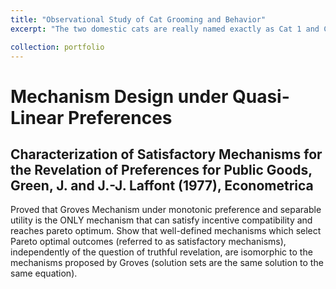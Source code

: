 ```yaml
---
title: "Observational Study of Cat Grooming and Behavior"
excerpt: "The two domestic cats are really named exactly as Cat 1 and Cat 2."

collection: portfolio
---
```


# Mechanism Design under Quasi-Linear Preferences
## Characterization of Satisfactory Mechanisms for the Revelation of Preferences for Public Goods, Green, J. and J.-J. Laffont (1977), Econometrica

Proved that Groves Mechanism under monotonic preference and separable utility is the ONLY mechanism that can satisfy incentive compatibility and reaches pareto optimum. Show that well-defined mechanisms which select Pareto optimal outcomes (referred to as satisfactory mechanisms), independently of the question of truthful revelation, are  isomorphic to the mechanisms proposed by Groves (solution sets are the same solution to the same equation).


## 
